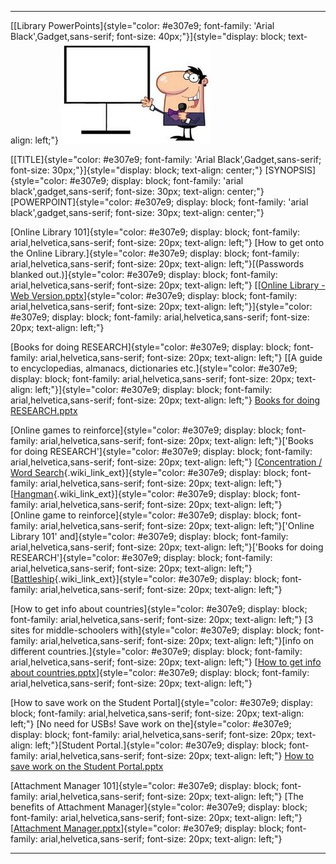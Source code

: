 <div id="content_view" class="wiki" style="display: block;">

  ------------------------------------------------------------------------------------------------------------------------------------------------------------------------------------------------------------------------------------------------------------------------------------------------------------------------------------------------------------------------------------------------------------------------------------------------- ------------------------------------------------------------------------------------------------------------------------------------------------------------------------------------------------------------------------------------------------------------------------------------------------------------- ------------------------------------------------------------------------------------------------------------------------------------------------------------------------------------------------------------------------------------------------------------------------------------------------------------------------------------
  [[Library PowerPoints]{style="color: #e307e9; font-family: 'Arial Black',Gadget,sans-serif; font-size: 40px;"}]{style="display: block; text-align: left;"}                                                                                                                                                                                                                                                                                        ![pp.jpg](files/pp.jpg "pp.jpg")                                                                                                                                                                                                                                                                              
                                                                                                                                                                                                                                                                                                                                                                                                                                                                                                                                                                                                                                                                                                                                                                  
  [[TITLE]{style="color: #e307e9; font-family: 'Arial Black',Gadget,sans-serif; font-size: 30px;"}]{style="display: block; text-align: center;"}                                                                                                                                                                                                                                                                                                    [SYNOPSIS]{style="color: #e307e9; display: block; font-family: 'arial black',gadget,sans-serif; font-size: 30px; text-align: center;"}                                                                                                                                                                        [POWERPOINT]{style="color: #e307e9; display: block; font-family: 'arial black',gadget,sans-serif; font-size: 30px; text-align: center;"}
                                                                                                                                                                                                                                                                                                                                                                                                                                                                                                                                                                                                                                                                                                                                                                  
  [Online Library 101]{style="color: #e307e9; display: block; font-family: arial,helvetica,sans-serif; font-size: 20px; text-align: left;"}                                                                                                                                                                                                                                                                                                         [How to get onto the Online Library.]{style="color: #e307e9; display: block; font-family: arial,helvetica,sans-serif; font-size: 20px; text-align: left;"}[(Passwords blanked out.)]{style="color: #e307e9; display: block; font-family: arial,helvetica,sans-serif; font-size: 20px; text-align: left;"}     [[[Online Library - Web Version.pptx](files/Online%20Library%20-%20Web%20Version.pptx)]{style="color: #e307e9; display: block; font-family: arial,helvetica,sans-serif; font-size: 20px; text-align: left;"}]{style="color: #e307e9; display: block; font-family: arial,helvetica,sans-serif; font-size: 20px; text-align: left;"}
                                                                                                                                                                                                                                                                                                                                                                                                                                                                                                                                                                                                                                                                                                                                                                  
  [Books for doing RESEARCH]{style="color: #e307e9; display: block; font-family: arial,helvetica,sans-serif; font-size: 20px; text-align: left;"}                                                                                                                                                                                                                                                                                                   [[A guide to encyclopedias, almanacs, dictionaries etc.]{style="color: #e307e9; display: block; font-family: arial,helvetica,sans-serif; font-size: 20px; text-align: left;"}]{style="color: #e307e9; display: block; font-family: arial,helvetica,sans-serif; font-size: 20px; text-align: left;"}           [Books for doing RESEARCH.pptx](files/Books%20for%20doing%20RESEARCH.pptx)
                                                                                                                                                                                                                                                                                                                                                                                                                                                                                                                                                                                                                                                                                                                                                                  
  [Online games to reinforce]{style="color: #e307e9; display: block; font-family: arial,helvetica,sans-serif; font-size: 20px; text-align: left;"}['Books for doing RESEARCH']{style="color: #e307e9; display: block; font-family: arial,helvetica,sans-serif; font-size: 20px; text-align: left;"}                                                                                                                                                 [[Concentration / Word Search](http://www.quia.com/jg/2334033.html){.wiki_link_ext}]{style="color: #e307e9; display: block; font-family: arial,helvetica,sans-serif; font-size: 20px; text-align: left;"}                                                                                                     
                                                                                                                                                                                                                                                                                                                                                                                                                                                    [[Hangman](http://www.quia.com/hm/785561.html){.wiki_link_ext}]{style="color: #e307e9; display: block; font-family: arial,helvetica,sans-serif; font-size: 20px; text-align: left;"}                                                                                                                          
  [Online game to reinforce]{style="color: #e307e9; display: block; font-family: arial,helvetica,sans-serif; font-size: 20px; text-align: left;"}['Online Library 101' and]{style="color: #e307e9; display: block; font-family: arial,helvetica,sans-serif; font-size: 20px; text-align: left;"}['Books for doing RESEARCH']{style="color: #e307e9; display: block; font-family: arial,helvetica,sans-serif; font-size: 20px; text-align: left;"}   [[Battleship](http://www.quia.com/ba/515407.html){.wiki_link_ext}]{style="color: #e307e9; display: block; font-family: arial,helvetica,sans-serif; font-size: 20px; text-align: left;"}                                                                                                                       
                                                                                                                                                                                                                                                                                                                                                                                                                                                                                                                                                                                                                                                                                                                                                                  
                                                                                                                                                                                                                                                                                                                                                                                                                                                                                                                                                                                                                                                                                                                                                                  
  [How to get info about countries]{style="color: #e307e9; display: block; font-family: arial,helvetica,sans-serif; font-size: 20px; text-align: left;"}                                                                                                                                                                                                                                                                                            [3 sites for middle-schoolers with]{style="color: #e307e9; display: block; font-family: arial,helvetica,sans-serif; font-size: 20px; text-align: left;"}[info on different countries.]{style="color: #e307e9; display: block; font-family: arial,helvetica,sans-serif; font-size: 20px; text-align: left;"}   [[How to get info about countries.pptx](files/How%20to%20get%20info%20about%20countries.pptx)]{style="color: #e307e9; display: block; font-family: arial,helvetica,sans-serif; font-size: 20px; text-align: left;"}
                                                                                                                                                                                                                                                                                                                                                                                                                                                                                                                                                                                                                                                                                                                                                                  
  [How to save work on the Student Portal]{style="color: #e307e9; display: block; font-family: arial,helvetica,sans-serif; font-size: 20px; text-align: left;"}                                                                                                                                                                                                                                                                                     [No need for USBs! Save work on the]{style="color: #e307e9; display: block; font-family: arial,helvetica,sans-serif; font-size: 20px; text-align: left;"}[Student Portal.]{style="color: #e307e9; display: block; font-family: arial,helvetica,sans-serif; font-size: 20px; text-align: left;"}               [How to save work on the Student Portal.pptx](files/How%20to%20save%20work%20on%20the%20Student%20Portal.pptx)
                                                                                                                                                                                                                                                                                                                                                                                                                                                                                                                                                                                                                                                                                                                                                                  
                                                                                                                                                                                                                                                                                                                                                                                                                                                                                                                                                                                                                                                                                                                                                                  
  [Attachment Manager 101]{style="color: #e307e9; display: block; font-family: arial,helvetica,sans-serif; font-size: 20px; text-align: left;"}                                                                                                                                                                                                                                                                                                     [The benefits of Attachment Manager]{style="color: #e307e9; display: block; font-family: arial,helvetica,sans-serif; font-size: 20px; text-align: left;"}                                                                                                                                                     [[Attachment Manager.pptx](files/Attachment%20Manager.pptx)]{style="color: #e307e9; display: block; font-family: arial,helvetica,sans-serif; font-size: 20px; text-align: left;"}
                                                                                                                                                                                                                                                                                                                                                                                                                                                                                                                                                                                                                                                                                                                                                                  
                                                                                                                                                                                                                                                                                                                                                                                                                                                                                                                                                                                                                                                                                                                                                                  
                                                                                                                                                                                                                                                                                                                                                                                                                                                                                                                                                                                                                                                                                                                                                                  
                                                                                                                                                                                                                                                                                                                                                                                                                                                                                                                                                                                                                                                                                                                                                                  
                                                                                                                                                                                                                                                                                                                                                                                                                                                                                                                                                                                                                                                                                                                                                                  
                                                                                                                                                                                                                                                                                                                                                                                                                                                                                                                                                                                                                                                                                                                                                                  
                                                                                                                                                                                                                                                                                                                                                                                                                                                                                                                                                                                                                                                                                                                                                                  
                                                                                                                                                                                                                                                                                                                                                                                                                                                                                                                                                                                                                                                                                                                                                                  
                                                                                                                                                                                                                                                                                                                                                                                                                                                                                                                                                                                                                                                                                                                                                                  
                                                                                                                                                                                                                                                                                                                                                                                                                                                                                                                                                                                                                                                                                                                                                                  
                                                                                                                                                                                                                                                                                                                                                                                                                                                                                                                                                                                                                                                                                                                                                                  
                                                                                                                                                                                                                                                                                                                                                                                                                                                                                                                                                                                                                                                                                                                                                                  
                                                                                                                                                                                                                                                                                                                                                                                                                                                                                                                                                                                                                                                                                                                                                                  
                                                                                                                                                                                                                                                                                                                                                                                                                                                                                                                                                                                                                                                                                                                                                                  
                                                                                                                                                                                                                                                                                                                                                                                                                                                                                                                                                                                                                                                                                                                                                                  
                                                                                                                                                                                                                                                                                                                                                                                                                                                                                                                                                                                                                                                                                                                                                                  
                                                                                                                                                                                                                                                                                                                                                                                                                                                                                                                                                                                                                                                                                                                                                                  
                                                                                                                                                                                                                                                                                                                                                                                                                                                                                                                                                                                                                                                                                                                                                                  
                                                                                                                                                                                                                                                                                                                                                                                                                                                                                                                                                                                                                                                                                                                                                                  
                                                                                                                                                                                                                                                                                                                                                                                                                                                                                                                                                                                                                                                                                                                                                                  
                                                                                                                                                                                                                                                                                                                                                                                                                                                                                                                                                                                                                                                                                                                                                                  
                                                                                                                                                                                                                                                                                                                                                                                                                                                                                                                                                                                                                                                                                                                                                                  
                                                                                                                                                                                                                                                                                                                                                                                                                                                                                                                                                                                                                                                                                                                                                                  
                                                                                                                                                                                                                                                                                                                                                                                                                                                                                                                                                                                                                                                                                                                                                                  
                                                                                                                                                                                                                                                                                                                                                                                                                                                                                                                                                                                                                                                                                                                                                                  
                                                                                                                                                                                                                                                                                                                                                                                                                                                                                                                                                                                                                                                                                                                                                                  
                                                                                                                                                                                                                                                                                                                                                                                                                                                                                                                                                                                                                                                                                                                                                                  
                                                                                                                                                                                                                                                                                                                                                                                                                                                                                                                                                                                                                                                                                                                                                                  
                                                                                                                                                                                                                                                                                                                                                                                                                                                                                                                                                                                                                                                                                                                                                                  
                                                                                                                                                                                                                                                                                                                                                                                                                                                                                                                                                                                                                                                                                                                                                                  
                                                                                                                                                                                                                                                                                                                                                                                                                                                                                                                                                                                                                                                                                                                                                                  
                                                                                                                                                                                                                                                                                                                                                                                                                                                                                                                                                                                                                                                                                                                                                                  
                                                                                                                                                                                                                                                                                                                                                                                                                                                                                                                                                                                                                                                                                                                                                                  
                                                                                                                                                                                                                                                                                                                                                                                                                                                                                                                                                                                                                                                                                                                                                                  
                                                                                                                                                                                                                                                                                                                                                                                                                                                                                                                                                                                                                                                                                                                                                                  
                                                                                                                                                                                                                                                                                                                                                                                                                                                                                                                                                                                                                                                                                                                                                                  
                                                                                                                                                                                                                                                                                                                                                                                                                                                                                                                                                                                                                                                                                                                                                                  
                                                                                                                                                                                                                                                                                                                                                                                                                                                                                                                                                                                                                                                                                                                                                                  
                                                                                                                                                                                                                                                                                                                                                                                                                                                                                                                                                                                                                                                                                                                                                                  
                                                                                                                                                                                                                                                                                                                                                                                                                                                                                                                                                                                                                                                                                                                                                                  
  ------------------------------------------------------------------------------------------------------------------------------------------------------------------------------------------------------------------------------------------------------------------------------------------------------------------------------------------------------------------------------------------------------------------------------------------------- ------------------------------------------------------------------------------------------------------------------------------------------------------------------------------------------------------------------------------------------------------------------------------------------------------------- ------------------------------------------------------------------------------------------------------------------------------------------------------------------------------------------------------------------------------------------------------------------------------------------------------------------------------------

</div>
